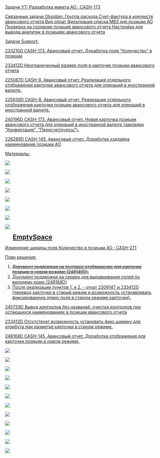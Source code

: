 <u>Задачи YT:<u>
[Разработка макета АО : CASH-173](https://yt.surgutneftegas.ru:4443/issue/CASH-173)

<u>Связанные задачи Obsidian:</u>
[Группа расхода](Группа%20расхода.md)
[Счет-фактура в контексте авансового отчета](Счет-фактура%20в%20контексте%20авансового%20отчета.md)
[Вид оплат](Вид%20оплат.md)
[Фильтрация списка МВЗ для позиции АО](Фильтрация%20списка%20МВЗ%20для%20позиции%20АО.md)
[Проверка на создание позиций авансового отчета](Проверка%20на%20создание%20позиций%20авансового%20отчета.md)
[Настройка для вывода аналитик в позициях авансового отчета](Настройка%20для%20вывода%20аналитик%20в%20позициях%20авансового%20отчета.md)


<u>Задачи Support:<u>
<p>233210D CASH-173. Авансовый отчет. Доработка поля "Количество" в позиции</p>
<p>233412D Неограниченный размер поля в карточке позиции авансового отчета</p>
<p>225087D CASH-8. Авансовый отчет. Реализация отдельного отображения карточки авансового отчета для операций в иностранной валюте.</p>
<p>225639D CASH-8. Авансовый отчет. Реализация отдельного отображения карточки позиции авансового отчета для операций в иностранной валюте.</p>
<p>240196D CASH-173. Авансовый отчет. Новая карточка позиции авансового отчета для операций в иностранной валюте (закладки "Конвертация", "Пересчет/курсы").</p>
<p>226289D CASH-145. Авансовый отчет. Доработка хэдлайна наименования позиции АО</p>

<u>Материалы:<u>

![](Pasted%20image%2020250904110353.png)

![](msedge_UxOrQcGuxj.png)

![](msedge_DuDtv1iHAf.png)

![](Pasted%20image%2020250728135619.png)

![](Pasted%20image%2020250827144759.png)

![](Pasted%20image%2020250908165242.png)

![](Pasted%20image%2020250910175201.png)

![](Pasted%20image%2020250910175657.png)

<div style="margin-left: 5%; font-size: 150%;"><b>EmptySpace</b></div>

[Изменение ширины поля Количество в позиции АО : CASH-271](https://yt.surgutneftegas.ru:4443/issue/CASH-271)

План решения:
1. <strike>Документ поддержки на тестовое отображение для карточки позиции в новом режиме (248140D).</strike>
2. Документ поддержки на сервер для выравнивания полей по верхнему краю (248168D)
3. После реализации пунктов 1. и 2. - откат 230914T и 233412D (перевод карточки в старый режим и возможность устанавливать фиксированную длину поля в старом режиме карточки).

<p>245729D Вывод контролов без названий, очистка контролов при остающихся наименованиях в позиции авансового отчета</p>
<p>233412D Отсутствует возможность установить фикс.ширину для атрибута при разметке карточки в старом режиме.</p>
<p>248168D CASH-145. Авансовый отчет. Доработка отображения для карточки позиции в новом режиме.</p>

![](Pasted%20image%2020251001080959.png)

![](Pasted%20image%2020251001081032.png)

![](Pasted%20image%2020251001081434.png)

![](Pasted%20image%2020251001093638.png)

![](Pasted%20image%2020251008171025.png)

![](Pasted%20image%2020251014161422.png)

![](Pasted%20image%2020251014161758.png)

![](Pasted%20image%2020251014161832.png)

![](Pasted%20image%2020251014161859.png)

![](Pasted%20image%2020251014161339.png)

![](Pasted%20image%2020251014213420.png)

![](Pasted%20image%2020251014214124.png)